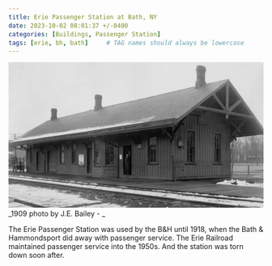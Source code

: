 ```yaml
---
title: Erie Passenger Station at Bath, NY
date: 2023-10-02 08:01:37 +/-0400
categories: [Buildings, Passenger Station]
tags: [erie, bh, bath]     # TAG names should always be lowercase
---
```


![Erie Passenger Station at Bath, NY from 1909](/assets/img/buildings/erie-station-bath-ny-1909-01.jpg)
_1909 photo by J.E. Bailey - _

The Erie Passenger Station was used by the B&H until 1918, when the Bath & Hammondsport did away with passenger service. The Erie Railroad maintained passenger service into the 1950s. And the station was torn down soon after.
